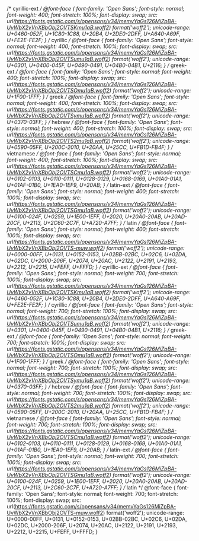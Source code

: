 /* cyrillic-ext */
@font-face {
  font-family: 'Open Sans';
  font-style: normal;
  font-weight: 400;
  font-stretch: 100%;
  font-display: swap;
  src: url(https://fonts.gstatic.com/s/opensans/v34/memvYaGs126MiZpBA-UvWbX2vVnXBbObj2OVTSKmu1aB.woff2) format('woff2');
  unicode-range: U+0460-052F, U+1C80-1C88, U+20B4, U+2DE0-2DFF, U+A640-A69F, U+FE2E-FE2F;
}
/* cyrillic */
@font-face {
  font-family: 'Open Sans';
  font-style: normal;
  font-weight: 400;
  font-stretch: 100%;
  font-display: swap;
  src: url(https://fonts.gstatic.com/s/opensans/v34/memvYaGs126MiZpBA-UvWbX2vVnXBbObj2OVTSumu1aB.woff2) format('woff2');
  unicode-range: U+0301, U+0400-045F, U+0490-0491, U+04B0-04B1, U+2116;
}
/* greek-ext */
@font-face {
  font-family: 'Open Sans';
  font-style: normal;
  font-weight: 400;
  font-stretch: 100%;
  font-display: swap;
  src: url(https://fonts.gstatic.com/s/opensans/v34/memvYaGs126MiZpBA-UvWbX2vVnXBbObj2OVTSOmu1aB.woff2) format('woff2');
  unicode-range: U+1F00-1FFF;
}
/* greek */
@font-face {
  font-family: 'Open Sans';
  font-style: normal;
  font-weight: 400;
  font-stretch: 100%;
  font-display: swap;
  src: url(https://fonts.gstatic.com/s/opensans/v34/memvYaGs126MiZpBA-UvWbX2vVnXBbObj2OVTSymu1aB.woff2) format('woff2');
  unicode-range: U+0370-03FF;
}
/* hebrew */
@font-face {
  font-family: 'Open Sans';
  font-style: normal;
  font-weight: 400;
  font-stretch: 100%;
  font-display: swap;
  src: url(https://fonts.gstatic.com/s/opensans/v34/memvYaGs126MiZpBA-UvWbX2vVnXBbObj2OVTS2mu1aB.woff2) format('woff2');
  unicode-range: U+0590-05FF, U+200C-2010, U+20AA, U+25CC, U+FB1D-FB4F;
}
/* vietnamese */
@font-face {
  font-family: 'Open Sans';
  font-style: normal;
  font-weight: 400;
  font-stretch: 100%;
  font-display: swap;
  src: url(https://fonts.gstatic.com/s/opensans/v34/memvYaGs126MiZpBA-UvWbX2vVnXBbObj2OVTSCmu1aB.woff2) format('woff2');
  unicode-range: U+0102-0103, U+0110-0111, U+0128-0129, U+0168-0169, U+01A0-01A1, U+01AF-01B0, U+1EA0-1EF9, U+20AB;
}
/* latin-ext */
@font-face {
  font-family: 'Open Sans';
  font-style: normal;
  font-weight: 400;
  font-stretch: 100%;
  font-display: swap;
  src: url(https://fonts.gstatic.com/s/opensans/v34/memvYaGs126MiZpBA-UvWbX2vVnXBbObj2OVTSGmu1aB.woff2) format('woff2');
  unicode-range: U+0100-024F, U+0259, U+1E00-1EFF, U+2020, U+20A0-20AB, U+20AD-20CF, U+2113, U+2C60-2C7F, U+A720-A7FF;
}
/* latin */
@font-face {
  font-family: 'Open Sans';
  font-style: normal;
  font-weight: 400;
  font-stretch: 100%;
  font-display: swap;
  src: url(https://fonts.gstatic.com/s/opensans/v34/memvYaGs126MiZpBA-UvWbX2vVnXBbObj2OVTS-muw.woff2) format('woff2');
  unicode-range: U+0000-00FF, U+0131, U+0152-0153, U+02BB-02BC, U+02C6, U+02DA, U+02DC, U+2000-206F, U+2074, U+20AC, U+2122, U+2191, U+2193, U+2212, U+2215, U+FEFF, U+FFFD;
}
/* cyrillic-ext */
@font-face {
  font-family: 'Open Sans';
  font-style: normal;
  font-weight: 700;
  font-stretch: 100%;
  font-display: swap;
  src: url(https://fonts.gstatic.com/s/opensans/v34/memvYaGs126MiZpBA-UvWbX2vVnXBbObj2OVTSKmu1aB.woff2) format('woff2');
  unicode-range: U+0460-052F, U+1C80-1C88, U+20B4, U+2DE0-2DFF, U+A640-A69F, U+FE2E-FE2F;
}
/* cyrillic */
@font-face {
  font-family: 'Open Sans';
  font-style: normal;
  font-weight: 700;
  font-stretch: 100%;
  font-display: swap;
  src: url(https://fonts.gstatic.com/s/opensans/v34/memvYaGs126MiZpBA-UvWbX2vVnXBbObj2OVTSumu1aB.woff2) format('woff2');
  unicode-range: U+0301, U+0400-045F, U+0490-0491, U+04B0-04B1, U+2116;
}
/* greek-ext */
@font-face {
  font-family: 'Open Sans';
  font-style: normal;
  font-weight: 700;
  font-stretch: 100%;
  font-display: swap;
  src: url(https://fonts.gstatic.com/s/opensans/v34/memvYaGs126MiZpBA-UvWbX2vVnXBbObj2OVTSOmu1aB.woff2) format('woff2');
  unicode-range: U+1F00-1FFF;
}
/* greek */
@font-face {
  font-family: 'Open Sans';
  font-style: normal;
  font-weight: 700;
  font-stretch: 100%;
  font-display: swap;
  src: url(https://fonts.gstatic.com/s/opensans/v34/memvYaGs126MiZpBA-UvWbX2vVnXBbObj2OVTSymu1aB.woff2) format('woff2');
  unicode-range: U+0370-03FF;
}
/* hebrew */
@font-face {
  font-family: 'Open Sans';
  font-style: normal;
  font-weight: 700;
  font-stretch: 100%;
  font-display: swap;
  src: url(https://fonts.gstatic.com/s/opensans/v34/memvYaGs126MiZpBA-UvWbX2vVnXBbObj2OVTS2mu1aB.woff2) format('woff2');
  unicode-range: U+0590-05FF, U+200C-2010, U+20AA, U+25CC, U+FB1D-FB4F;
}
/* vietnamese */
@font-face {
  font-family: 'Open Sans';
  font-style: normal;
  font-weight: 700;
  font-stretch: 100%;
  font-display: swap;
  src: url(https://fonts.gstatic.com/s/opensans/v34/memvYaGs126MiZpBA-UvWbX2vVnXBbObj2OVTSCmu1aB.woff2) format('woff2');
  unicode-range: U+0102-0103, U+0110-0111, U+0128-0129, U+0168-0169, U+01A0-01A1, U+01AF-01B0, U+1EA0-1EF9, U+20AB;
}
/* latin-ext */
@font-face {
  font-family: 'Open Sans';
  font-style: normal;
  font-weight: 700;
  font-stretch: 100%;
  font-display: swap;
  src: url(https://fonts.gstatic.com/s/opensans/v34/memvYaGs126MiZpBA-UvWbX2vVnXBbObj2OVTSGmu1aB.woff2) format('woff2');
  unicode-range: U+0100-024F, U+0259, U+1E00-1EFF, U+2020, U+20A0-20AB, U+20AD-20CF, U+2113, U+2C60-2C7F, U+A720-A7FF;
}
/* latin */
@font-face {
  font-family: 'Open Sans';
  font-style: normal;
  font-weight: 700;
  font-stretch: 100%;
  font-display: swap;
  src: url(https://fonts.gstatic.com/s/opensans/v34/memvYaGs126MiZpBA-UvWbX2vVnXBbObj2OVTS-muw.woff2) format('woff2');
  unicode-range: U+0000-00FF, U+0131, U+0152-0153, U+02BB-02BC, U+02C6, U+02DA, U+02DC, U+2000-206F, U+2074, U+20AC, U+2122, U+2191, U+2193, U+2212, U+2215, U+FEFF, U+FFFD;
}
